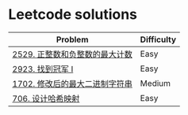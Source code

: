# Leetcode solutions

| Problem                                                                         | Difficulty |
|---------------------------------------------------------------------------------|------------|
| [2529. 正整数和负整数的最大计数](java/MaximumCountOfPositiveIntegerAndNegativeInteger.java) | Easy       |
| [2923. 找到冠军 I](java/FindChampionI.java)                                         | Easy       |
| [1702. 修改后的最大二进制字符串](java/MaximumBinaryStringAfterChange.java)                  | Medium     |
| [706. 设计哈希映射](java/MyHashMap.java)                                              | Easy       |
